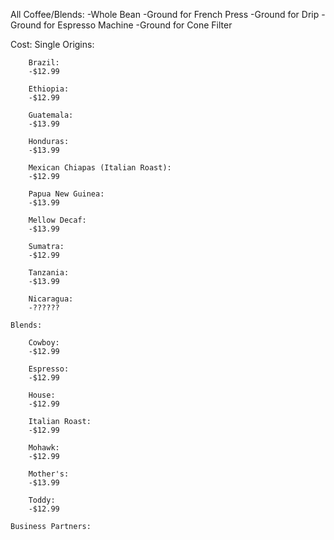 All Coffee/Blends:
-Whole Bean
-Ground for French Press
-Ground for Drip
-Ground for Espresso Machine
-Ground for Cone Filter

Cost:
	Single Origins:

		Brazil:
		-$12.99

		Ethiopia:
		-$12.99

		Guatemala:
		-$13.99

		Honduras:
		-$13.99

		Mexican Chiapas (Italian Roast):
		-$12.99

		Papua New Guinea:
		-$13.99

		Mellow Decaf:
		-$13.99

		Sumatra:
		-$12.99

		Tanzania:
		-$13.99

		Nicaragua:
		-??????

	Blends:

		Cowboy:
		-$12.99

		Espresso:
		-$12.99

		House:
		-$12.99

		Italian Roast:
		-$12.99

		Mohawk:
		-$12.99

		Mother's:
		-$13.99

		Toddy:
		-$12.99

	Business Partners:
	

